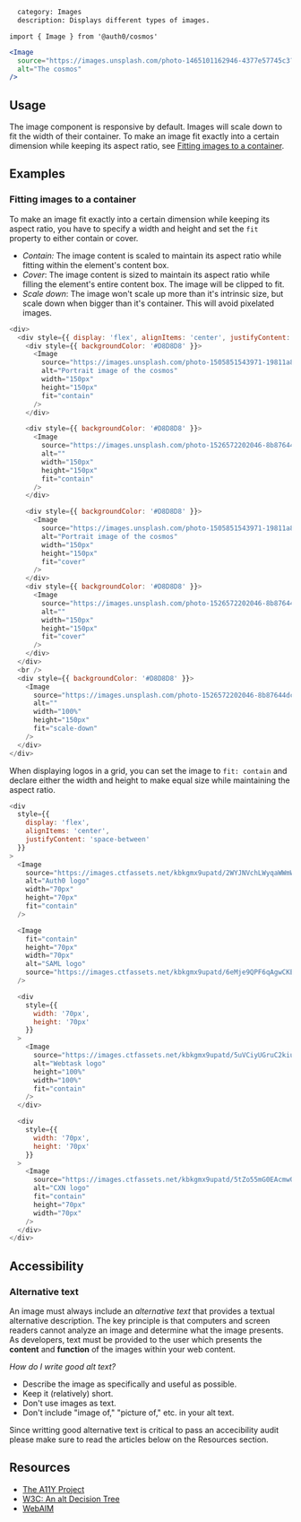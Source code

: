 ```meta
  category: Images
  description: Displays different types of images.
```

`import { Image } from '@auth0/cosmos'`

```jsx
<Image
  source="https://images.unsplash.com/photo-1465101162946-4377e57745c3?ixlib=rb-1.2.1&ixid=eyJhcHBfaWQiOjEyMDd9&auto=format&fit=crop&w=2257&h=1200&q=80"
  alt="The cosmos"
/>
```

## Usage

The image component is responsive by default. Images will scale down to fit the width of their container. To make an image fit exactly into a certain dimension while keeping its aspect ratio, see [Fitting images to a container](#/component/image#fitting-images-to-a-container).

## Examples

### Fitting images to a container

To make an image fit exactly into a certain dimension while keeping its aspect ratio, you have to specify a width and height and set the `fit` property to either contain or cover.

- _Contain:_ The image content is scaled to maintain its aspect ratio while fitting within the element's content box.
- _Cover_: The image content is sized to maintain its aspect ratio while filling the element's entire content box. The image will be clipped to fit.
- _Scale down_: The image won't scale up more than it's intrinsic size, but scale down when bigger than it's container. This will avoid pixelated images.

```js
<div>
  <div style={{ display: 'flex', alignItems: 'center', justifyContent: 'space-between' }}>
    <div style={{ backgroundColor: '#D8D8D8' }}>
      <Image
        source="https://images.unsplash.com/photo-1505851543971-19811a8f4c21?ixlib=rb-1.2.1&ixid=eyJhcHBfaWQiOjEyMDd9&auto=format&fit=crop&w=934&q=80"
        alt="Portrait image of the cosmos"
        width="150px"
        height="150px"
        fit="contain"
      />
    </div>

    <div style={{ backgroundColor: '#D8D8D8' }}>
      <Image
        source="https://images.unsplash.com/photo-1526572202046-8b87644dce4a?ixlib=rb-1.2.1&auto=format&fit=crop&w=1950&q=80"
        alt=""
        width="150px"
        height="150px"
        fit="contain"
      />
    </div>

    <div style={{ backgroundColor: '#D8D8D8' }}>
      <Image
        source="https://images.unsplash.com/photo-1505851543971-19811a8f4c21?ixlib=rb-1.2.1&ixid=eyJhcHBfaWQiOjEyMDd9&auto=format&fit=crop&w=934&q=80"
        alt="Portrait image of the cosmos"
        width="150px"
        height="150px"
        fit="cover"
      />
    </div>
    <div style={{ backgroundColor: '#D8D8D8' }}>
      <Image
        source="https://images.unsplash.com/photo-1526572202046-8b87644dce4a?ixlib=rb-1.2.1&auto=format&fit=crop&w=1950&q=80"
        alt=""
        width="150px"
        height="150px"
        fit="cover"
      />
    </div>
  </div>
  <br />
  <div style={{ backgroundColor: '#D8D8D8' }}>
    <Image
      source="https://images.unsplash.com/photo-1526572202046-8b87644dce4a?ixlib=rb-1.2.1&auto=format&fit=crop&w=200&q=80"
      alt=""
      width="100%"
      height="150px"
      fit="scale-down"
    />
  </div>
</div>
```

When displaying logos in a grid, you can set the image to `fit: contain` and declare either the width and height to make equal size while maintaining the aspect ratio.

```js
<div
  style={{
    display: 'flex',
    alignItems: 'center',
    justifyContent: 'space-between'
  }}
>
  <Image
    source="https://images.ctfassets.net/kbkgmx9upatd/2WYJNVchLWyqaWWmWw4You/6f73fede65925693bd2f8c63c516cd3c/about-_sharelock.svg"
    alt="Auth0 logo"
    width="70px"
    height="70px"
    fit="contain"
  />

  <Image
    fit="contain"
    height="70px"
    width="70px"
    alt="SAML logo"
    source="https://images.ctfassets.net/kbkgmx9upatd/6eMje9QPF6qAgwCKESG6wc/b210dd6ce9e2959c16cde0b0bfc4af56/about-saml.svg"
  />

  <div
    style={{
      width: '70px',
      height: '70px'
    }}
  >
    <Image
      source="https://images.ctfassets.net/kbkgmx9upatd/5uVCiyUGruC2kiuyw6EQQs/0ffb496734c2b8cd696ca9004018f29d/about-webtask.svg"
      alt="Webtask logo"
      height="100%"
      width="100%"
      fit="contain"
    />
  </div>

  <div
    style={{
      width: '70px',
      height: '70px'
    }}
  >
    <Image
      source="https://images.ctfassets.net/kbkgmx9upatd/5tZo55mG0EAcmw0aMWAOGA/c27f309cc0d63783f3c317ee9afac7f6/about-cxn.svg"
      alt="CXN logo"
      fit="contain"
      height="70px"
      width="70px"
    />
  </div>
</div>
```

## Accessibility

### Alternative text

An image must always include an _alternative text_ that provides a textual alternative description. The key principle is that computers and screen readers cannot analyze an image and determine what the image presents. As developers, text must be provided to the user which presents the **content** and **function** of the images within your web content.

_How do I write good alt text?_

- Describe the image as specifically and useful as possible.
- Keep it (relatively) short.
- Don't use images as text.
- Don't include "image of," "picture of," etc. in your alt text.

Since writting good alternative text is critical to pass an accecibility audit please make sure to read the articles below on the Resources section.

## Resources

- [The A11Y Project](https://a11yproject.com/posts/alt-text/)
- [W3C: An alt Decision Tree](https://www.w3.org/WAI/tutorials/images/decision-tree/)
- [WebAIM](https://webaim.org/techniques/alttext/)
